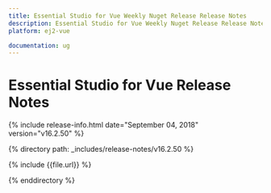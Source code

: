```yaml
---
title: Essential Studio for Vue Weekly Nuget Release Release Notes  
description: Essential Studio for Vue Weekly Nuget Release Release Notes  
platform: ej2-vue

documentation: ug
---
```


# Essential Studio for  Vue  Release Notes  

{% include release-info.html date="September 04, 2018"   version="v16.2.50"  %} 

{% directory path: _includes/release-notes/v16.2.50 %}

{% include {{file.url}} %}

{% enddirectory %}
